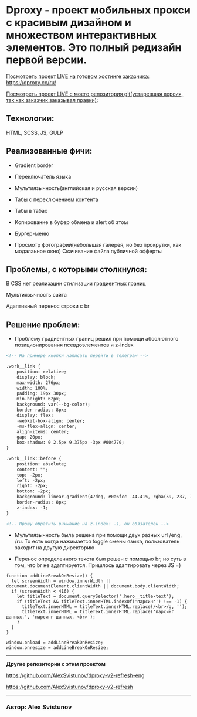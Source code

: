 # **Dproxy - проект мобильных прокси с красивым дизайном и множеством интерактивных элементов. Это полный редизайн первой версии.**

[Посмотреть проект LIVE на готовом хостинге заказчика](https://dproxy.co/ru/): https://dproxy.co/ru/

[Посмотреть проект LIVE с моего репозитория git(устаревшая версия, так  как заказчик заказывал правки)](https://alexsvistunov.github.io/dproxy-v2/):

## Технологии:
HTML, SCSS, JS, GULP


## Реализованные фичи:

+ Gradient border

+ Переключатель языка

+ Мультиязычность(английская и русская версии)

+ Табы с переключением контента

+ Табы в табах

+ Копирование в буфер обмена и alert об этом

+ Бургер-меню

+ Просмотр фотографий(небольшая галерея, но без прокрутки, как модалаьное окно)
Скачивание файла публичной офферты



## Проблемы, с которыми столкнулся:

В CSS нет реализации стилизации градиентных границ

Мультиязычность сайта

Адаптивный перенос строки с br


## Решение проблем:
+ Проблему градиентных границ решил при помощи абсолютного позиционирования псевдоэлементов и z-index
```html
<!-- На примере кнопки написать перейти в телеграм -->

.work__link {
    position: relative;
    display: block;
    max-width: 276px;
    width: 100%;
    padding: 19px 30px;
    min-height: 62px;
    background: var(--bg-color);
    border-radius: 8px;
    display: flex;
    -webkit-box-align: center;
    -ms-flex-align: center;
    align-items: center;
    gap: 20px;
    box-shadow: 0 2.5px 9.375px -3px #004770;
}

.work__link::before {
    position: absolute;
    content: "";
    top: -2px;
    left: -2px;
    right: -2px;
    bottom: -2px;
    background: linear-gradient(47deg, #0a6fcc -44.41%, rgba(59, 237, 77, .75) 124.33%);
    border-radius: 8px;
    z-index: -1;
}

<!-- Прошу обратить внимание на z-index: -1, он обязателен -->

```

+ Мультиязычность была решена при помощи двух разных url /eng, /ru. 
То есть когда нажимается toggle смены языка, пользователь заходит на другую директорию

+ Перенос определенного текста был решен с помощью br, но суть в том, что br не адаптируется. Пришлось адаптировать через JS =)

```JS
function addLineBreakOnResize() {
  let screenWidth = window.innerWidth || document.documentElement.clientWidth || document.body.clientWidth;
  if (screenWidth < 416) {
    let titleText = document.querySelector('.hero__title-text');
    if (titleText && titleText.innerHTML.indexOf('парсинг') !== -1) {
      titleText.innerHTML = titleText.innerHTML.replace(/<br>/g, '');
      titleText.innerHTML = titleText.innerHTML.replace('парсинг данных,', 'парсинг данных, <br>');
    }
  }
}

window.onload = addLineBreakOnResize;
window.onresize = addLineBreakOnResize;
```
<hr>

**Другие репозитории с этим проектом**

https://github.com/AlexSvistunov/dproxy-v2-refresh-eng

https://github.com/AlexSvistunov/dproxy-v2-refresh

<hr>

### Автор: Alex Svistunov


